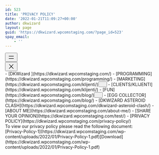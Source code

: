 ```yaml
---
id: 523
title: 'PRIVACY POLICY'
date: '2022-01-21T11:09:27+00:00'
author: dkwizard
layout: page
guid: 'https://dkwizard.wpcomstaging.com/?page_id=523'
spay_email:
    - ''
---
```


<nav aria-label="Navigation 2" class="wp-container-19 is-responsive wp-block-navigation"><button aria-haspopup="true" aria-label="Open menu" class="wp-block-navigation__responsive-container-open " data-micromodal-trigger="modal-18"><svg aria-hidden="true" focusable="false" height="24" viewbox="0 0 24 24" width="24" xmlns="http://www.w3.org/2000/svg"><rect height="1.5" width="16" x="4" y="7.5"></rect><rect height="1.5" width="16" x="4" y="15"></rect></svg></button><div class="wp-block-navigation__responsive-container  " id="modal-18" style=""><div class="wp-block-navigation__responsive-close" data-micromodal-close="" tabindex="-1"><div aria-label="Menu" class="wp-block-navigation__responsive-dialog"> <button aria-label="Close menu" class="wp-block-navigation__responsive-container-close" data-micromodal-close=""><svg aria-hidden="true" focusable="false" height="24" viewbox="0 0 24 24" width="24" xmlns="http://www.w3.org/2000/svg"><path d="M13 11.8l6.1-6.3-1-1-6.1 6.2-6.1-6.2-1 1 6.1 6.3-6.5 6.7 1 1 6.5-6.6 6.5 6.6 1-1z"></path></svg></button><div class="wp-block-navigation__responsive-container-content" id="modal-18-content">- [<span class="wp-block-navigation-item__label">DKWizard </span>](https://dkwizard.wpcomstaging.com/)
- [<span class="wp-block-navigation-item__label">PROGRAMMING</span>](https://dkwizard.wpcomstaging.com/programming/)
- [MARKETING](https://dkwizard.wpcomstaging.com/klijenti/)<button aria-expanded="false" aria-label="MARKETING submenu" class="wp-block-navigation__submenu-icon wp-block-navigation-submenu__toggle"><svg aria-hidden="true" fill="none" focusable="false" height="12" viewbox="0 0 12 12" width="12" xmlns="http://www.w3.org/2000/svg"><path d="M1.50002 4L6.00002 8L10.5 4" stroke-width="1.5"></path></svg></button>
    - [<span class="wp-block-navigation-item__label">CLIENTS/KLIJENTI</span>](https://dkwizard.wpcomstaging.com/klijenti/)
- [FUN](https://dkwizard.wpcomstaging.com/blog/)<button aria-expanded="false" aria-label="FUN submenu" class="wp-block-navigation__submenu-icon wp-block-navigation-submenu__toggle"><svg aria-hidden="true" fill="none" focusable="false" height="12" viewbox="0 0 12 12" width="12" xmlns="http://www.w3.org/2000/svg"><path d="M1.50002 4L6.00002 8L10.5 4" stroke-width="1.5"></path></svg></button>
    - [<span class="wp-block-navigation-item__label">EGG COLLECTOR</span>](https://dkwizard.wpcomstaging.com/blog/)
    - [<span class="wp-block-navigation-item__label">DKWIZARD ASTEROID CLASH</span>](https://dkwizard.wpcomstaging.com/dkwizard-asteroid-clash/)
- [<span class="wp-block-navigation-item__label">ABOUT ME</span>](https://dkwizard.wpcomstaging.com/about-me/)
- [<span class="wp-block-navigation-item__label">SHARE YOUR OPINION</span>](https://dkwizard.wpcomstaging.com/test/)
- [<span class="wp-block-navigation-item__label">PRIVACY POLICY</span>](https://dkwizard.wpcomstaging.com/privacy-policy/)

</div> </div> </div></div></nav>To view our privacy policy please read the following document:

<div class="wp-block-file"><object aria-label="Embed of Privacy-Policy-1." class="wp-block-file__embed" data="https://dkwizard.wpcomstaging.com/wp-content/uploads/2022/01/Privacy-Policy-1.pdf" style="width:100%;height:600px" type="application/pdf"></object>[Privacy-Policy-1](https://dkwizard.wpcomstaging.com/wp-content/uploads/2022/01/Privacy-Policy-1.pdf)[Download](https://dkwizard.wpcomstaging.com/wp-content/uploads/2022/01/Privacy-Policy-1.pdf)</div>